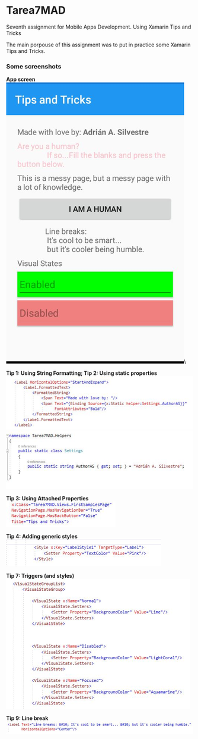 # Tarea7MAD
 Seventh assignment for Mobile Apps Development. Using Xamarin Tips and Tricks
 
 The main porpouse of this assignment was to put in practice some Xamarin Tips and Tricks.
 
 ### Some screenshots
 
 **App screen**\
![](images/P1.jpeg)\

**Tip 1: Using String Formatting; Tip 2:  Using static properties**\
![](images/P2.jpeg)
![](images/P3.jpeg)

**Tip 3: Using Attached Properties**
![](images/P4.jpeg)

**Tip 4: Adding generic styles**
![](images/P5.jpeg)

**Tip 7: Triggers (and styles)**
![](images/P6.jpeg)

**Tip 9: Line break**
![](images/P7.jpeg)
